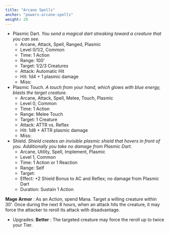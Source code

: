 ```yaml
---
title: "Arcane Spells"
anchor: "powers-arcane-spells"
weight: 20
---
```


- Plasmic Dart. *You send a magical dart streaking toward a creature that you can see.*
  - Arcane, Attack, Spell, Ranged, Plasmic
  - Level 0/1/2, Common
  - Time: 1 Action
  - Range: 100'
  - Target: 1/2/3 Creatures
  - Attack: Automatic Hit
  - Hit: 1d4 + 1 plasmic damage
  - Miss:
- Plasmic Touch. *A touch from your hand, which glows with blue energy, blasts the target creature.*
  - Arcane, Attack, Spell, Melee, Touch, Plasmic
  - Level 0, Common
  - Time: 1 Action
  - Range: Melee Touch
  - Target: 1 Creature
  - Attack: ATTR vs. Reflex
  - Hit: 1d8 + ATTR plasmic damage
  - Miss:
- Shield. *Shield creates an invisible plasmic shield that hovers in front of you. Additionally you take no damage from Plasmic Dart.*
  - Arcane, Utility, Spell, Implement, Plasmic
  - Level 1, Common
  - Time: 1 Action or 1 Reaction
  - Range: Self
  - Target:
  - Effect: +2 Shield Bonus to AC and Reflex; no damage from Plasmic Dart
  - Duration: Sustain 1 Action

**Mage Armor**
: As an Action, spend Mana. Target a willing creature within 30'. Once during the next 8 hours, when an attack hits the creature, it may force the attacker to reroll its attack with disadvantage.
  - Upgrades:
    **Better**
    : The targeted creature may force the reroll up to twice your Tier.
